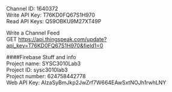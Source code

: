 Channel ID: 1640372  
Write API Key: T76KD0FQ67S1H970    
Read API Keys: Q59OBKU9M27XT49P

Write a Channel Feed  
GET https://api.thingspeak.com/update?api_key=T76KD0FQ67S1H970&field1=0

####Firebase Stuff and info  
Project name: SYSC3010Lab3  
Project ID: sysc3010lab3  
Project number: 624758442778  
Web API Key: AIzaSyBmJkp2JwZrf7W664EAwSxtNOJh1rwhLNY  
